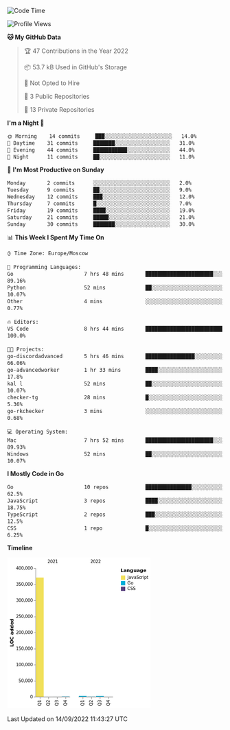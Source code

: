 <!--START_SECTION:waka-->
![Code Time](http://img.shields.io/badge/Code%20Time-411%20hrs%206%20mins-blue)

![Profile Views](http://img.shields.io/badge/Profile%20Views-0-blue)

**🐱 My GitHub Data** 

> 🏆 47 Contributions in the Year 2022
 > 
> 📦 53.7 kB Used in GitHub's Storage 
 > 
> 🚫 Not Opted to Hire
 > 
> 📜 3 Public Repositories 
 > 
> 🔑 13 Private Repositories  
 > 
**I'm a Night 🦉** 

```text
🌞 Morning    14 commits     ███░░░░░░░░░░░░░░░░░░░░░░   14.0% 
🌆 Daytime    31 commits     ███████░░░░░░░░░░░░░░░░░░   31.0% 
🌃 Evening    44 commits     ███████████░░░░░░░░░░░░░░   44.0% 
🌙 Night      11 commits     ██░░░░░░░░░░░░░░░░░░░░░░░   11.0%

```
📅 **I'm Most Productive on Sunday** 

```text
Monday       2 commits      ░░░░░░░░░░░░░░░░░░░░░░░░░   2.0% 
Tuesday      9 commits      ██░░░░░░░░░░░░░░░░░░░░░░░   9.0% 
Wednesday    12 commits     ███░░░░░░░░░░░░░░░░░░░░░░   12.0% 
Thursday     7 commits      █░░░░░░░░░░░░░░░░░░░░░░░░   7.0% 
Friday       19 commits     ████░░░░░░░░░░░░░░░░░░░░░   19.0% 
Saturday     21 commits     █████░░░░░░░░░░░░░░░░░░░░   21.0% 
Sunday       30 commits     ███████░░░░░░░░░░░░░░░░░░   30.0%

```


📊 **This Week I Spent My Time On** 

```text
⌚︎ Time Zone: Europe/Moscow

💬 Programming Languages: 
Go                       7 hrs 48 mins       ██████████████████████░░░   89.16% 
Python                   52 mins             ██░░░░░░░░░░░░░░░░░░░░░░░   10.07% 
Other                    4 mins              ░░░░░░░░░░░░░░░░░░░░░░░░░   0.77%

🔥 Editors: 
VS Code                  8 hrs 44 mins       █████████████████████████   100.0%

🐱‍💻 Projects: 
go-discordadvanced       5 hrs 46 mins       ████████████████░░░░░░░░░   66.06% 
go-advancedworker        1 hr 33 mins        ████░░░░░░░░░░░░░░░░░░░░░   17.8% 
kal l                    52 mins             ██░░░░░░░░░░░░░░░░░░░░░░░   10.07% 
checker-tg               28 mins             █░░░░░░░░░░░░░░░░░░░░░░░░   5.36% 
go-rkchecker             3 mins              ░░░░░░░░░░░░░░░░░░░░░░░░░   0.68%

💻 Operating System: 
Mac                      7 hrs 52 mins       ██████████████████████░░░   89.93% 
Windows                  52 mins             ██░░░░░░░░░░░░░░░░░░░░░░░   10.07%

```

**I Mostly Code in Go** 

```text
Go                       10 repos            ███████████████░░░░░░░░░░   62.5% 
JavaScript               3 repos             ████░░░░░░░░░░░░░░░░░░░░░   18.75% 
TypeScript               2 repos             ███░░░░░░░░░░░░░░░░░░░░░░   12.5% 
CSS                      1 repo              █░░░░░░░░░░░░░░░░░░░░░░░░   6.25%

```


**Timeline**

![Chart not found](https://raw.githubusercontent.com/jeezft/jeezft/main/charts/bar_graph.png) 


 Last Updated on 14/09/2022 11:43:27 UTC
<!--END_SECTION:waka-->
